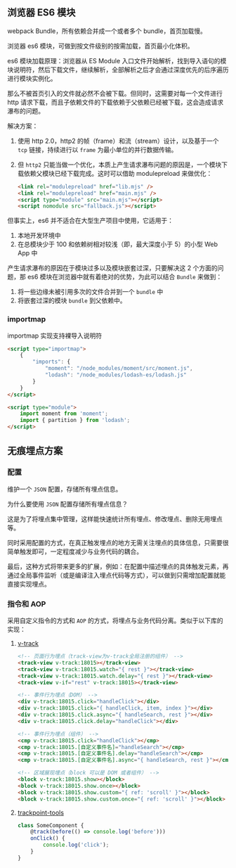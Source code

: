## 浏览器 ES6 模块

webpack Bundle，所有依赖合并成一个或者多个 bundle，首页加载慢。

浏览器 es6 模块，可做到按文件级别的按需加载，首页最小化体积。

es6 模块加载原理：浏览器从 ES Module 入口文件开始解析，找到导入语句的模块说明符，然后下载文件，继续解析，全部解析之后才会通过深度优先的后序遍历进行模块实例化。

那么不被首页引入的文件就必然不会被下载。但同时，这需要对每一个文件进行 http 请求下载，而且子依赖文件的下载依赖于父依赖已经被下载，这会造成请求瀑布的问题。

解决方案：

1. 使用 http 2.0，http2 的帧（frame）和流（stream）设计，以及基于一个 `tcp` 链接，持续进行以 `frame` 为最小单位的并行数据传输。
2. 但 `http2` 只能当做一个优化，本质上产生请求瀑布问题的原因是，一个模块下载依赖父模块已经下载完成。这时可以借助 modulepreload 来做优化：

    ```html
    <link rel="modulepreload" href="lib.mjs" />
    <link rel="modulepreload" href="main.mjs" />
    <script type="module" src="main.mjs"></script>
    <script nomodule src="fallback.js"></script>
    ```

但事实上，es6 并不适合在大型生产项目中使用，它适用于：

1. 本地开发环境中
2. 在总模块少于 100 和依赖树相对较浅（即，最大深度小于 5）的小型 Web App 中

产生请求瀑布的原因在于模块过多以及模块嵌套过深，只要解决这 2 个方面的问题，那 es6 模块在浏览器中就有着绝对的优势，为此可以结合 `Bundle` 来做到：

1. 将一些边缘未被引用多次的文件合并到一个 `bundle` 中
2. 将嵌套过深的模块 `bundle` 到父依赖中。

### importmap

importmap 实现支持裸导入说明符

```html
<script type="importmap">
    {
        "imports": {
            "moment": "/node_modules/moment/src/moment.js",
            "lodash": "/node_modules/lodash-es/lodash.js"
        }
    }
</script>

<script type="module">
    import moment from 'moment';
    import { partition } from 'lodash';
</script>
```

## 无痕埋点方案

### 配置

维护一个 `JSON` 配置，存储所有埋点信息。

为什么要使用 `JSON` 配置存储所有埋点信息？

这是为了将埋点集中管理，这样能快速统计所有埋点、修改埋点、删除无用埋点等。

同时采用配置的方式，在真正触发埋点的地方无需关注埋点的具体信息，只需要很简单触发即可，一定程度减少与业务代码的耦合。

最后，这种方式将带来更多的扩展，例如：在配置中描述埋点的具体触发元素，再通过全局事件监听（或是编译注入埋点代码等方式），可以做到只需增加配置就能直接实现埋点。

### 指令和 AOP

采用自定义指令的方式和 `AOP` 的方式，将埋点与业务代码分离。类似于以下库的实现：

1. [v-track](https://github.com/l-hammer/v-track)

    ```html
    <!-- 页面行为埋点（track-view为v-track全局注册的组件） -->
    <track-view v-track:18015></track-view>
    <track-view v-track:18015.watch="{ rest }"></track-view>
    <track-view v-track:18015.watch.delay="{ rest }"></track-view>
    <track-view v-if="rest" v-track:18015></track-view>

    <!-- 事件行为埋点（DOM） -->
    <div v-track:18015.click="handleClick"></div>
    <div v-track:18015.click="{ handleClick, item, index }"></div>
    <div v-track:18015.click.async="{ handleSearch, rest }"></div>
    <div v-track:18015.click.delay="handleClick"></div>

    <!-- 事件行为埋点（组件） -->
    <cmp v-track:18015.click="handleClick"></cmp>
    <cmp v-track:18015.[自定义事件名]="handleSearch"></cmp>
    <cmp v-track:18015.[自定义事件名].delay="handleSearch"></cmp>
    <cmp v-track:18015.[自定义事件名].async="{ handleSearch, rest }"></cmp>

    <!-- 区域展现埋点（block 可以是 DOM 或者组件） -->
    <block v-track:18015.show></block>
    <block v-track:18015.show.once></block>
    <block v-track:18015.show.custom="{ ref: 'scroll' }"></block>
    <block v-track:18015.show.custom.once="{ ref: 'scroll' }"></block>
    ```

2. [trackpoint-tools](https://github.com/Qquanwei/trackpoint-tools)

    ```js
    class SomeComponent {
        @track(before(() => console.log('before')))
        onClick() {
            console.log('click');
        }
    }
    ```
